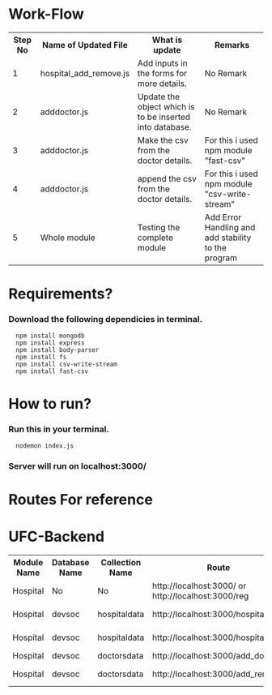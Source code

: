 # Work-Flow

<table>
  <tr>
    <th>Step No</th>
    <th>Name of Updated File</th>
    <th>What is update</th>
    <th>Remarks</th>
  </tr>
  
  <tr>
    <td>1</td>
    <td>hospital_add_remove.js</td>
    <td>Add inputs in the forms for more details.</td>
    <td>No Remark</td>
  </tr>
  
  
  <tr>
    <td>2</td>
    <td>adddoctor.js</td>
    <td>Update the object which is to be inserted into database.</td>
    <td>No Remark</td>
  </tr>
  
  
  
  <tr>
    <td>3</td>
    <td>adddoctor.js</td>
    <td>Make the csv from the doctor details.</td>
    <td>For this i used npm module "fast-csv"</td>
  </tr>
  
  
  
  <tr>
    <td>4</td>
    <td>adddoctor.js</td>
    <td>append the csv from the doctor details.</td>
    <td>For this i used npm module "csv-write-stream"</td>
  </tr>
  
  
  
  <tr>
    <td>5</td>
    <td>Whole module</td>
    <td>Testing the complete module</td>
    <td>Add Error Handling and add stability to the program</td>
  </tr>
  
  
</table>


# Requirements?
<h3>Download the following dependicies in terminal.</h3>

```
  npm install mongodb
  npm install express
  npm install body-parser
  npm install fs
  npm install csv-write-stream
  npm install fast-csv
```

# How to run?
<h3>Run this in your terminal.</h3>

```
  nodemon index.js
```
<h3>Server will run on localhost:3000/ </h3>

# Routes For reference
# UFC-Backend

<table>
  <tr>
    <th>Module Name</th>
    <th>Database Name</th>
    <th>Collection Name</th>
    <th>Route</th>
    <th>Post</th>
    <th>Get</th>
    <th>Description</th>
  </tr>
 
 
  <tr>
  <td>Hospital</td>
    <td> No </td>
    <td> No </td>
    <td> http://localhost:3000/ or http://localhost:3000/reg</td>
    <td>No</td>
    <td>No</td>
    <td>This is Main Page </td>
  </tr>
 
  <tr>
  <td>Hospital</td>
    <td> devsoc </td>
    <td> hospitaldata </td>
    <td> http://localhost:3000/hospitalsreg </td>
    <td>Yes</td>
    <td>No</td>
    <td>Signup For hospital</td>
  </tr>
 
 
  <tr>
  <td>Hospital</td>
    <td> devsoc </td>
    <td> hospitaldata </td>
    <td> http://localhost:3000/hospitallogin </td>
    <td>No</td>
    <td>Yes</td>
    <td>Login For hospital</td>
  </tr>
 
  <tr>
  <td>Hospital</td>
    <td> devsoc </td>
    <td> doctorsdata </td>
    <td> http://localhost:3000/add_doctor </td>
    <td>Yes</td>
    <td>No</td>
    <td>Add Doctor</td>
  </tr>
 
  <tr>
  <td>Hospital</td>
    <td> devsoc </td>
    <td> doctorsdata </td>
    <td> http://localhost:3000/add_remove </td>
    <td>Yes</td>
    <td>Yes</td>
    <td>Remove Doctor</td>
  </tr>
 
 
  </table>

